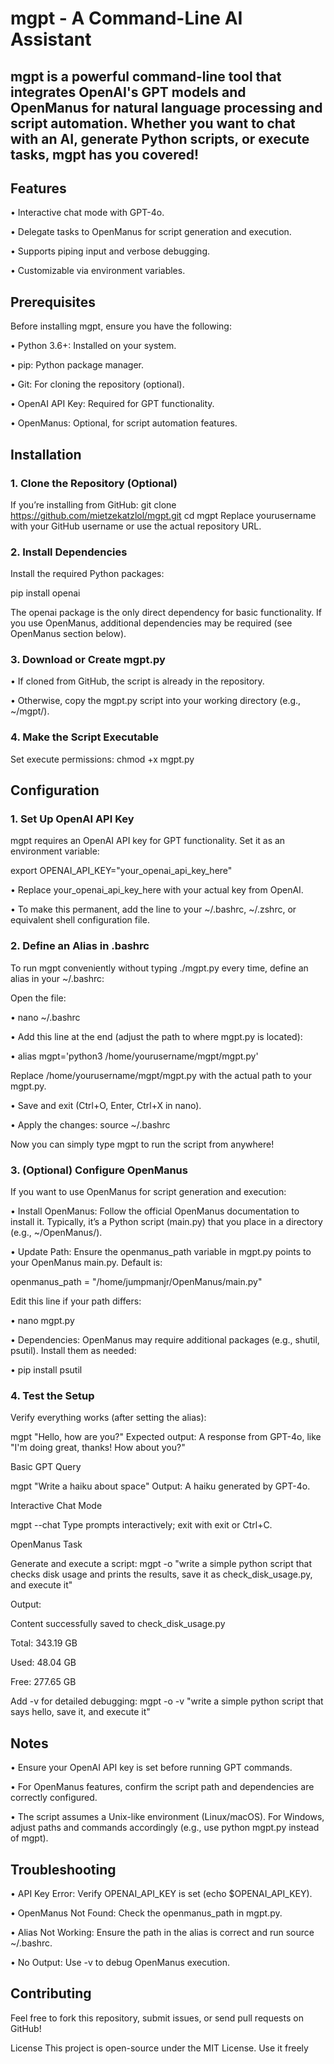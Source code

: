 # mgpt - A Command-Line AI Assistant
## mgpt is a powerful command-line tool that integrates OpenAI's GPT models and OpenManus for natural language processing and script automation. Whether you want to chat with an AI, generate Python scripts, or execute tasks, mgpt has you covered!

## Features

• Interactive chat mode with GPT-4o.

• Delegate tasks to OpenManus for script generation and execution.

• Supports piping input and verbose debugging.

• Customizable via environment variables.

## Prerequisites

Before installing mgpt, ensure you have the following:

• Python 3.6+: Installed on your system.

• pip: Python package manager.

• Git: For cloning the repository (optional).

• OpenAI API Key: Required for GPT functionality.

• OpenManus: Optional, for script automation features.

## Installation

### 1. Clone the Repository (Optional)

If you’re installing from GitHub: git clone https://github.com/mietzekatzlol/mgpt.git cd mgpt Replace yourusername with your GitHub username or use the actual repository URL.

### 2. Install Dependencies

Install the required Python packages:

pip install openai

The openai package is the only direct dependency for basic functionality. If you use OpenManus, additional dependencies may be required (see OpenManus section below).

### 3. Download or Create mgpt.py

• If cloned from GitHub, the script is already in the repository.

• Otherwise, copy the mgpt.py script into your working directory (e.g., ~/mgpt/).

### 4. Make the Script Executable

Set execute permissions: chmod +x mgpt.py

## Configuration

### 1. Set Up OpenAI API Key

mgpt requires an OpenAI API key for GPT functionality. Set it as an environment variable:

export OPENAI_API_KEY="your_openai_api_key_here"

• Replace your_openai_api_key_here with your actual key from OpenAI.

• To make this permanent, add the line to your ~/.bashrc, ~/.zshrc, or equivalent shell configuration file.

### 2. Define an Alias in .bashrc

To run mgpt conveniently without typing ./mgpt.py every time, define an alias in your ~/.bashrc:

Open the file:

• nano ~/.bashrc

• Add this line at the end (adjust the path to where mgpt.py is located):

• alias mgpt='python3 /home/yourusername/mgpt/mgpt.py'

Replace /home/yourusername/mgpt/mgpt.py with the actual path to your mgpt.py.

• Save and exit (Ctrl+O, Enter, Ctrl+X in nano).

• Apply the changes: source ~/.bashrc

Now you can simply type mgpt to run the script from anywhere!

### 3. (Optional) Configure OpenManus

If you want to use OpenManus for script generation and execution:

• Install OpenManus: Follow the official OpenManus documentation to install it. Typically, it’s a Python script (main.py) that you place in a directory (e.g., ~/OpenManus/).

• Update Path: Ensure the openmanus_path variable in mgpt.py points to your OpenManus main.py. Default is:

openmanus_path = "/home/jumpmanjr/OpenManus/main.py"

Edit this line if your path differs:

• nano mgpt.py

• Dependencies: OpenManus may require additional packages (e.g., shutil, psutil). Install them as needed:

• pip install psutil

### 4. Test the Setup

Verify everything works (after setting the alias):

mgpt "Hello, how are you?" Expected output: A response from GPT-4o, like "I'm doing great, thanks! How about you?"

Basic GPT Query

mgpt "Write a haiku about space" Output: A haiku generated by GPT-4o.

Interactive Chat Mode

mgpt --chat Type prompts interactively; exit with exit or Ctrl+C.

OpenManus Task

Generate and execute a script: mgpt -o "write a simple python script that checks disk usage and prints the results, save it as check_disk_usage.py, and execute it"

Output:

Content successfully saved to check_disk_usage.py

Total: 343.19 GB

Used: 48.04 GB

Free: 277.65 GB

Add -v for detailed debugging: mgpt -o -v "write a simple python script that says hello, save it, and execute it"

## Notes

• Ensure your OpenAI API key is set before running GPT commands.

• For OpenManus features, confirm the script path and dependencies are correctly configured.

• The script assumes a Unix-like environment (Linux/macOS). For Windows, adjust paths and commands accordingly (e.g., use python mgpt.py instead of mgpt).

## Troubleshooting

• API Key Error: Verify OPENAI_API_KEY is set (echo $OPENAI_API_KEY).

• OpenManus Not Found: Check the openmanus_path in mgpt.py.

• Alias Not Working: Ensure the path in the alias is correct and run source ~/.bashrc.

• No Output: Use -v to debug OpenManus execution.

## Contributing

Feel free to fork this repository, submit issues, or send pull requests on GitHub!

License This project is open-source under the MIT License. Use it freely

